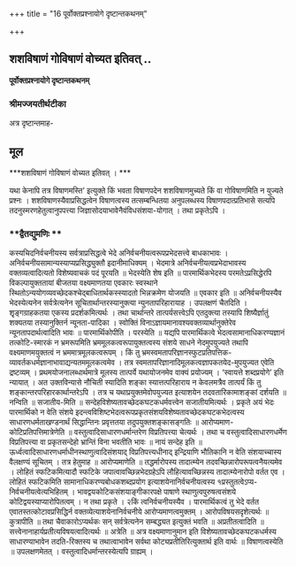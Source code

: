 +++
title = "16 पूर्वोक्तप्रश्नायोगे दृष्टान्तकथनम्"

+++


## शशविषाणं गोविषाणं वोच्यत इतिवत् ..

**पूर्वोक्तप्रश्नायोगे दृष्टान्तकथनम्**

### **श्रीमज्जयतीर्थटीका**

अत्र दृष्टान्तमाह-

## **मूल**

***शशविषाणं गोविषाणं वोच्यत इतिवत् । ***

यथा केनापि तत्र विषाणमस्ति’ इत्युक्ते किं भवता विषाणपदेन शशविषाणमुच्यते किं वा गोविषाणमिति न युज्यते प्रश्नः । शशविषाणस्यैवाप्रसिद्धत्वेन विषाणत्वस्य तत्सम्बन्धितया अनुपलब्धस्य विषाणपदात्प्रतिभासे सत्यपि तदनुस्मरणहेतुत्वानुपपत्त्या जिज्ञासोदयाभावेनैवंविधसंशया-योगात् । तथा प्रकृतेऽपि ।

### **द्वैतद्युमणिः **

कस्यचिदनिर्वचनीयस्य सर्वत्राप्रसिद्धत्वे भेदे अनिर्वचनीयत्वरूपप्रभेदसत्त्वे बाधकाभावः । अनिर्वचनीयसामान्यस्याप्यप्रसिद्ध्युक्तौ इदानीमाधिक्यम् । भेदमात्रे अनिर्वचनीयत्वप्रभेदाभावस्य वक्तव्यत्वादित्यतो विशेष्यवाचकं पदं पूरयति ॥ भेदस्येति शेष इति ॥ पारमार्थिकभेदस्य परमतेऽप्रसिद्धेरपि विकल्पायुक्ततायां बीजतया वक्ष्यमाणतया एवकारः स्वस्थाने स्थितोऽन्ययोगव्यवच्छेदकश्चेद्बाधितार्थकस्स्यादतो भिन्नक्रमेण योजयति ॥ एवकार इति ॥ अनिर्वचनीयस्यैव भेदस्येत्यनेन सर्वत्रेत्यनेन सूचितार्थान्तरस्यानुक्त्या न्युनतापरिहारायाह । उपलक्षणं चैतदिति । शृृङ्गग्राहकतया एकस्य प्रदर्शकमित्यर्थः । तथा चार्थान्तरे तात्पर्यसत्त्वेऽपि एतदुक्त्या तस्यापि शिष्यैर्ज्ञातुं शक्यतया तस्यानुक्तिर्न न्यूनता-पादिका । स्वोक्तिं विनाऽज्ञायमानावश्यवक्तव्यार्थानुक्तेरेव न्यूनतापदार्थत्वादिति भावः ॥ पारमार्थिकोपीति । परस्येति ॥ यद्यपि पारमार्थिकत्वे भेदत्वसामानाधिकरण्यज्ञानं तत्कोटि-स्मारकं न भ्रमरूपमिति भ्रममूलकत्वरूपायुक्तत्वस्य संशये साधने नेदमुपयुज्यते तथापि वक्ष्यमाणमयुक्तत्वं न भ्रममात्रमूलकत्वरूपम् । किं तु भ्रमस्वमतापरिज्ञानस्फुटप्रतिपत्तिक-व्यावर्तकधर्मज्ञानाभावाद्यन्यतममूलकत्वमेव । तत्र स्वमतापरिज्ञानादिमूलकत्वज्ञापकतयेद-मुपयुज्यत एवेति द्रष्टव्यम् । प्रथमयोजनालब्धार्थमात्रे मूलस्य तात्पर्ये यथायोजनमेव वाक्यं प्रयोज्यम् । ‘स्वायत्ते शब्दप्रयोगे’ इति न्यायात् । अत उक्तविन्यासे नौचिती स्यादिति शङ्का स्यात्तत्परिहाराय न केवलमत्रैव तात्पर्यं किं तु शङ्कान्तरपरिहारकार्थान्तरेऽपि । तत्र च यथाप्रयुक्तमेवोपयुज्यत इत्याशयेन तदवतारिकामाशङ्कां दर्शयति ॥ नन्विति ॥ सजातीय-मिति ॥ सन्देहविशेष्यतावच्छेदकघटकधर्मवत्त्वेन सजातीयमित्यर्थः । प्रकृते अयं भेदः पारमार्थिको न वेति संशये इदन्त्वविशिष्टभेदत्वरूपप्रकृतसंशयविशेष्यतावच्छेदकघटकभेदत्वस्य साधारणधर्मताखण्डनार्थं सिद्धान्तिनः प्रवृत्ततया तदुपयुक्तशङ्कासङ्गतिः ॥ आरोप्यमाण-कोटिप्रतिपत्तिमात्रेणेति ॥ वस्तुत्वादिसाधारणधर्मान्तरेण विप्रतिपत्त्या चेत्यर्थः । तथा च वस्तुत्वादिसाधारणधर्मेण विप्रतिपत्त्या वा प्रकृतसन्देहो भ्रान्तिं विना भवतीति भावः ॥ नायं सन्देह इति ॥ ऊर्ध्वत्वादिसाधारणधर्माधीनस्थाणुत्वादिसंशयाद् विप्रतिपत्त्यधीनाद् इन्द्रियाणि भौतिकानि न वेति संशयाच्चास्य वैलक्षण्यं सूचितम् । तत्र हेतुमाह ॥ आरोप्यमाणेति ॥ तद्धर्मारोपस्य तादात्म्येन तदवच्छिन्नारोपरूपत्वनैयत्यमेव । लोहितं स्फटिकमित्यादौ स्फटिके जपात्वावच्छिन्नभेदग्रहेऽपि लौहित्यावच्छिन्नस्य तादात्म्येनारोपो वर्तत एव । लोहितं स्फटिकमिति सामानाधिकरण्यबोधकशब्दप्रयोग इत्याशयेनानिर्वचनीयत्वस्य १प्रस्तुतत्वेऽप्य-निर्वचनीयत्वेत्यभिहितम् । भावद्वयकोटिकसंशयाङ्गीकारपक्षे पाषाणे स्थाणुत्वपुरुषत्वसंशये कोटिद्वयस्याप्यारोपितत्वम् । न तथा प्रकृते । २किं त्वनिर्वचनीयस्यैव । पारमार्थिकत्वं तु भेदे वर्तत एवातस्तत्कोटावप्रसिद्धिर्न वक्तव्येत्याशयेनानिर्वचनीये आरोप्यमाणत्वमुक्तम् । आरोपविषयसदृशेत्यर्थः ॥ कुत्रापीति ॥ तथा चैवाकारोऽप्यर्थकः सन् सर्वत्रेत्यनेन सम्बद्ध्यत इत्युक्तं भवति ॥ अप्रतीतत्वादिति ॥ सत्त्वेनानाहार्यप्रतीत्यविषयत्वादित्यर्थः ॥ अत्रेति ॥ अत्र वक्ष्यमाणानुमान इति विशेष्यतावच्छेदकघटकधर्मस्य साधारण्याभावेन तदति-रिक्तस्य च तथात्वाभावेन सर्वथा कोट्यप्रतीतिरित्युक्तार्थ इति वार्थः ॥ विषाणत्वस्येति ॥ उपलक्षणमेतत् । वस्तुत्वादिधर्मान्तरस्येत्यपि ग्राह्यम् ।

